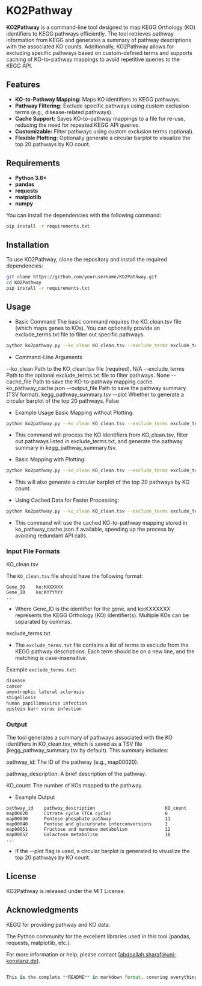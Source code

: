 # KO2Pathway

**KO2Pathway** is a command-line tool designed to map KEGG Orthology (KO) identifiers to KEGG pathways efficiently. The tool retrieves pathway information from KEGG and generates a summary of pathway descriptions with the associated KO counts. Additionally, KO2Pathway allows for excluding specific pathways based on custom-defined terms and supports caching of KO-to-pathway mappings to avoid repetitive queries to the KEGG API.

## Features
- **KO-to-Pathway Mapping:** Maps KO identifiers to KEGG pathways.
- **Pathway Filtering:** Exclude specific pathways using custom exclusion terms (e.g., disease-related pathways).
- **Cache Support:** Saves KO-to-pathway mappings to a file for re-use, reducing the need for repeated KEGG API queries.
- **Customizable:** Filter pathways using custom exclusion terms (optional).
- **Flexible Plotting:** Optionally generate a circular barplot to visualize the top 20 pathways by KO count.

## Requirements

- **Python 3.6+**
- **pandas**
- **requests**
- **matplotlib**
- **numpy**

You can install the dependencies with the following command:

```bash
pip install -r requirements.txt
````

## Installation

To use KO2Pathway, clone the repository and install the required dependencies:

````bash
git clone https://github.com/yourusername/KO2Pathway.git
cd KO2Pathway
pip install -r requirements.txt
````

## Usage

- Basic Command
The basic command requires the KO_clean.tsv file (which maps genes to KOs). You can optionally provide an exclude_terms.txt file to filter out specific pathways.

````bash
python ko2pathway.py --ko_clean KO_clean.tsv --exclude_terms exclude_terms.txt
````
- Command-Line Arguments

--ko_clean	Path to the KO_clean.tsv file (required).	N/A
--exclude_terms	Path to the optional exclude_terms.txt file to filter pathways.	None
--cache_file	Path to save the KO-to-pathway mapping cache.	ko_pathway_cache.json
--output_file	Path to save the pathway summary (TSV format).	kegg_pathway_summary.tsv
--plot	Whether to generate a circular barplot of the top 20 pathways.	False

- Example Usage
Basic Mapping without Plotting:

````bash
python ko2pathway.py --ko_clean KO_clean.tsv --exclude_terms exclude_terms.txt --output_file kegg_pathway_summary.tsv
````
- This command will process the KO identifiers from KO_clean.tsv, filter out pathways listed in exclude_terms.txt, and generate the pathway summary in kegg_pathway_summary.tsv.

- Basic Mapping with Plotting:

````bash
python ko2pathway.py --ko_clean KO_clean.tsv --exclude_terms exclude_terms.txt --output_file kegg_pathway_summary.tsv --plot True
````
- This will also generate a circular barplot of the top 20 pathways by KO count.

- Using Cached Data for Faster Processing:

````bash
python ko2pathway.py --ko_clean KO_clean.tsv --exclude_terms exclude_terms.txt --output_file kegg_pathway_summary.tsv --cache_file ko_pathway_cache.json
````
- This command will use the cached KO-to-pathway mapping stored in ko_pathway_cache.json if available, speeding up the process by avoiding redundant API calls.

### Input File Formats

KO_clean.tsv

The ```KO_clean.tsv``` file should have the following format:

````python-repl
Gene_ID    ko:KXXXXXX
Gene_ID    ko:KYYYYYY
...
````
- Where Gene_ID is the identifier for the gene, and ko:KXXXXXX represents the KEGG Orthology (KO) identifier(s). Multiple KOs can be separated by commas.

exclude_terms.txt

- The ```exclude_terms.txt``` file contains a list of terms to exclude from the KEGG pathway descriptions. Each term should be on a new line, and the matching is case-insensitive.

Example ```exclude_terms.txt```:

````sql
disease
cancer
amyotrophic lateral sclerosis
shigellosis
human papillomavirus infection
epstein-barr virus infection
````
### Output
The tool generates a summary of pathways associated with the KO identifiers in KO_clean.tsv, which is saved as a TSV file (kegg_pathway_summary.tsv by default). This summary includes:

pathway_id: The ID of the pathway (e.g., map00020).

pathway_description: A brief description of the pathway.

KO_count: The number of KOs mapped to the pathway.

- Example Output
````python-repl
pathway_id    pathway_description                          KO_count
map00020      Citrate cycle (TCA cycle)                    6
map00030      Pentose phosphate pathway                    11
map00040      Pentose and glucuronate interconversions     2
map00051      Fructose and mannose metabolism              12
map00052      Galactose metabolism                         10
...
````
- If the --plot flag is used, a circular barplot is generated to visualize the top 20 pathways by KO count.

## License
KO2Pathway is released under the MIT License.

## Acknowledgments
KEGG for providing pathway and KO data.

The Python community for the excellent libraries used in this tool (pandas, requests, matplotlib, etc.).

For more information or help, please contact [abdoallah.sharaf@uni-konstanz.de].

````python

This is the complete **README** in markdown format, covering everything from installation to usage, including file formats and options. Feel free to let me know if you'd like to make any additional changes or if there's something else you'd like to add!
````














